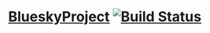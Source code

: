 # [BlueskyProject](http://luversof.cafe24.com) [![Build Status](https://secure.travis-ci.org/luversof/bluesky-project.png)](http://travis-ci.org/luversof/bluesky-project) 
